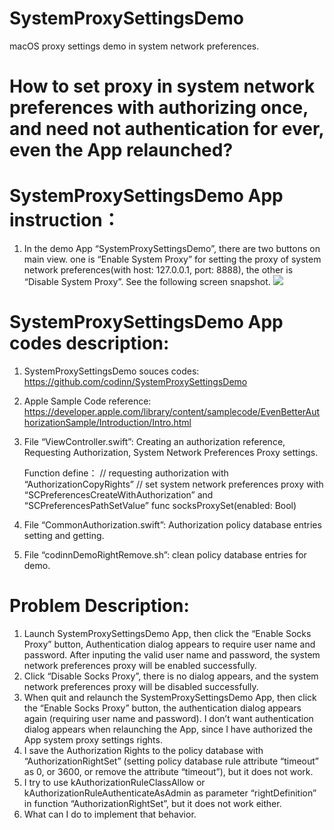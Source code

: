 # SystemProxySettingsDemo
macOS proxy settings demo in system network preferences.

# How to set proxy in system network preferences with authorizing once, and need not authentication for ever, even the App relaunched?
# SystemProxySettingsDemo App instruction：
1. In the demo App “SystemProxySettingsDemo”, there are two buttons on main view. one is “Enable System Proxy” for setting the proxy of system network preferences(with host: 127.0.0.1, port: 8888), the other is “Disable System Proxy”. See the following screen snapshot.
    ![](https://raw.githubusercontent.com/codinn/SystemProxySettingsDemo/master/Screen%20Snapshot/mainView.png)

# SystemProxySettingsDemo App codes description:
1. SystemProxySettingsDemo souces codes: https://github.com/codinn/SystemProxySettingsDemo
2. Apple Sample Code reference: https://developer.apple.com/library/content/samplecode/EvenBetterAuthorizationSample/Introduction/Intro.html
3. File “ViewController.swift”: Creating an authorization reference, Requesting Authorization, System Network Preferences Proxy settings. 
    
    Function define：
    // requesting authorization with “AuthorizationCopyRights”
    // set system network preferences proxy with “SCPreferencesCreateWithAuthorization” and “SCPreferencesPathSetValue”
    func socksProxySet(enabled: Bool)

4. File “CommonAuthorization.swift”: Authorization policy database entries setting and getting.

5. File “codinnDemoRightRemove.sh”: clean policy database entries for demo.


# Problem Description:
1. Launch SystemProxySettingsDemo App, then click the “Enable Socks Proxy” button, Authentication dialog appears to require user name and password. After inputing the valid user name and password, the system network preferences proxy will be enabled successfully.
2. Click “Disable Socks Proxy”, there is no dialog appears, and the system network preferences proxy will be disabled successfully.
3. When quit and relaunch the SystemProxySettingsDemo App, then click the “Enable Socks Proxy” button, the authentication dialog appears again (requiring user name and password). I don’t want authentication dialog appears when relaunching the App, since I have authorized the App system proxy settings rights.
4. I save the Authorization Rights to the policy database with “AuthorizationRightSet” (setting policy database rule attribute “timeout” as 0, or 3600, or remove the attribute “timeout”), but it does not work. 
5. I try to use kAuthorizationRuleClassAllow or kAuthorizationRuleAuthenticateAsAdmin as parameter “rightDefinition” in function  “AuthorizationRightSet”, but it does not work either.
6. What can I do to implement that behavior.

